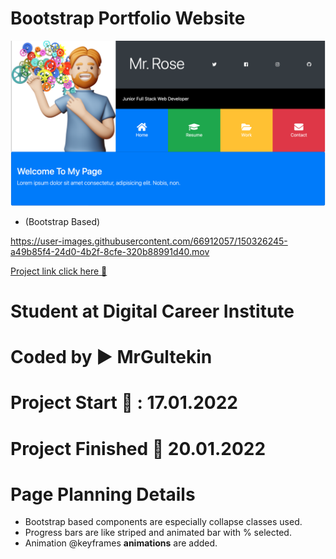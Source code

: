 # Bootstrap Portfolio Website

![mockup](./img/pg1.png)

- (Bootstrap Based)


https://user-images.githubusercontent.com/66912057/150326245-a49b85f4-24d0-4b2f-8cfe-320b88991d40.mov



[Project link click here 🔄](https://mrgultekin.github.io/BootstraPortfoilo/)

# Student at Digital Career Institute

# Coded by ▶️ MrGultekin

# Project Start 📅 : 17.01.2022

# Project Finished 📆 20.01.2022

# Page Planning Details

- Bootstrap based components are especially collapse classes used.
- Progress bars are like striped and animated bar with % selected.
- Animation @keyframes **animations** are added.
